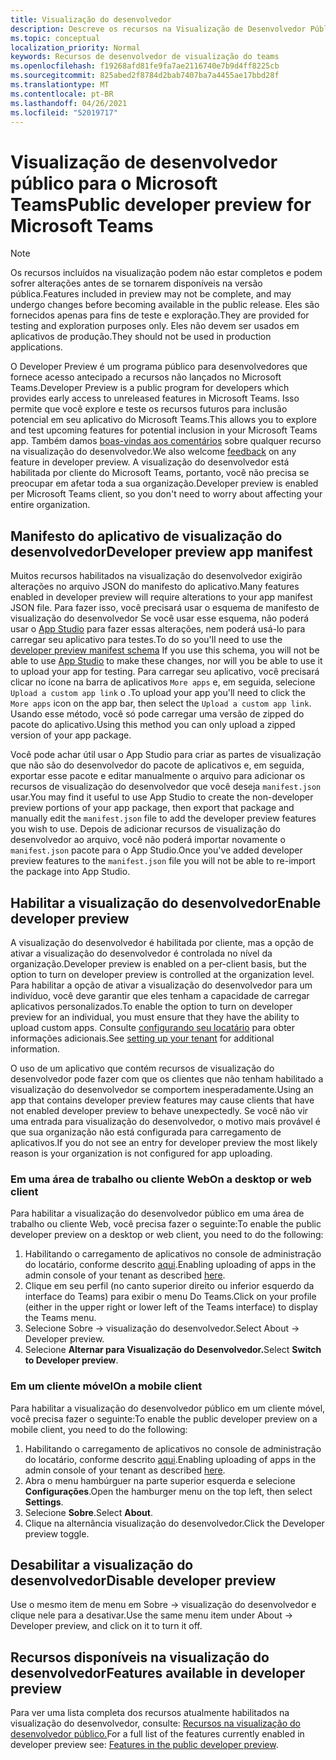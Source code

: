 ```yaml
---
title: Visualização do desenvolvedor
description: Descreve os recursos na Visualização de Desenvolvedor Público do Microsoft Teams
ms.topic: conceptual
localization_priority: Normal
keywords: Recursos de desenvolvedor de visualização do teams
ms.openlocfilehash: f19268afd81fe9fa7ae2116740e7b9d4ff8225cb
ms.sourcegitcommit: 825abed2f8784d2bab7407ba7a4455ae17bbd28f
ms.translationtype: MT
ms.contentlocale: pt-BR
ms.lasthandoff: 04/26/2021
ms.locfileid: "52019717"
---
```

# <a name="public-developer-preview-for-microsoft-teams"></a><span data-ttu-id="338d1-104">Visualização de desenvolvedor público para o Microsoft Teams</span><span class="sxs-lookup"><span data-stu-id="338d1-104">Public developer preview for Microsoft Teams</span></span>

>[!NOTE]
><span data-ttu-id="338d1-105">Os recursos incluídos na visualização podem não estar completos e podem sofrer alterações antes de se tornarem disponíveis na versão pública.</span><span class="sxs-lookup"><span data-stu-id="338d1-105">Features included in preview may not be complete, and may undergo changes before becoming available in the public release.</span></span> <span data-ttu-id="338d1-106">Eles são fornecidos apenas para fins de teste e exploração.</span><span class="sxs-lookup"><span data-stu-id="338d1-106">They are provided for testing and exploration purposes only.</span></span> <span data-ttu-id="338d1-107">Eles não devem ser usados em aplicativos de produção.</span><span class="sxs-lookup"><span data-stu-id="338d1-107">They should not be used in production applications.</span></span>

<span data-ttu-id="338d1-108">O Developer Preview é um programa público para desenvolvedores que fornece acesso antecipado a recursos não lançados no Microsoft Teams.</span><span class="sxs-lookup"><span data-stu-id="338d1-108">Developer Preview is a public program for developers which provides early access to unreleased features in Microsoft Teams.</span></span> <span data-ttu-id="338d1-109">Isso permite que você explore e teste os recursos futuros para inclusão potencial em seu aplicativo do Microsoft Teams.</span><span class="sxs-lookup"><span data-stu-id="338d1-109">This allows you to explore and test upcoming features for potential inclusion in your Microsoft Teams app.</span></span> <span data-ttu-id="338d1-110">Também damos [boas-vindas aos comentários](~/feedback.md) sobre qualquer recurso na visualização do desenvolvedor.</span><span class="sxs-lookup"><span data-stu-id="338d1-110">We also welcome [feedback](~/feedback.md) on any feature in developer preview.</span></span> <span data-ttu-id="338d1-111">A visualização do desenvolvedor está habilitada por cliente do Microsoft Teams, portanto, você não precisa se preocupar em afetar toda a sua organização.</span><span class="sxs-lookup"><span data-stu-id="338d1-111">Developer preview is enabled per Microsoft Teams client, so you don't need to worry about affecting your entire organization.</span></span>

## <a name="developer-preview-app-manifest"></a><span data-ttu-id="338d1-112">Manifesto do aplicativo de visualização do desenvolvedor</span><span class="sxs-lookup"><span data-stu-id="338d1-112">Developer preview app manifest</span></span>

<span data-ttu-id="338d1-113">Muitos recursos habilitados na visualização do desenvolvedor exigirão alterações no arquivo JSON do manifesto do aplicativo.</span><span class="sxs-lookup"><span data-stu-id="338d1-113">Many features enabled in developer preview will require alterations to your app manifest JSON file.</span></span> <span data-ttu-id="338d1-114">Para fazer isso, você precisará [](~/resources/schema/manifest-schema-dev-preview.md) usar o esquema de manifesto de visualização do desenvolvedor Se você usar esse esquema, não poderá usar o [App Studio](~/concepts/build-and-test/app-studio-overview.md) para fazer essas alterações, nem poderá usá-lo para carregar seu aplicativo para testes.</span><span class="sxs-lookup"><span data-stu-id="338d1-114">To do so you'll need to use the [developer preview manifest schema](~/resources/schema/manifest-schema-dev-preview.md) If you use this schema, you will not be able to use [App Studio](~/concepts/build-and-test/app-studio-overview.md) to make these changes, nor will you be able to use it to upload your app for testing.</span></span> <span data-ttu-id="338d1-115">Para carregar seu aplicativo, você precisará clicar no ícone na barra de aplicativos `More apps` e, em seguida, selecione `Upload a custom app link` o .</span><span class="sxs-lookup"><span data-stu-id="338d1-115">To upload your app you'll need to click the `More apps` icon on the app bar, then select the `Upload a custom app link`.</span></span> <span data-ttu-id="338d1-116">Usando esse método, você só pode carregar uma versão de zipped do pacote do aplicativo.</span><span class="sxs-lookup"><span data-stu-id="338d1-116">Using this method you can only upload a zipped version of your app package.</span></span>

<span data-ttu-id="338d1-117">Você pode achar útil usar o App Studio para criar as partes de visualização que não são do desenvolvedor do pacote de aplicativos e, em seguida, exportar esse pacote e editar manualmente o arquivo para adicionar os recursos de visualização do desenvolvedor que você deseja `manifest.json` usar.</span><span class="sxs-lookup"><span data-stu-id="338d1-117">You may find it useful to use App Studio to create the non-developer preview portions of your app package, then export that package and manually edit the `manifest.json` file to add the developer preview features you wish to use.</span></span> <span data-ttu-id="338d1-118">Depois de adicionar recursos de visualização do desenvolvedor ao arquivo, você não poderá importar novamente o `manifest.json` pacote para o App Studio.</span><span class="sxs-lookup"><span data-stu-id="338d1-118">Once you've added developer preview features to the `manifest.json` file you will not be able to re-import the package into App Studio.</span></span>

## <a name="enable-developer-preview"></a><span data-ttu-id="338d1-119">Habilitar a visualização do desenvolvedor</span><span class="sxs-lookup"><span data-stu-id="338d1-119">Enable developer preview</span></span>

<span data-ttu-id="338d1-120">A visualização do desenvolvedor é habilitada por cliente, mas a opção de ativar a visualização do desenvolvedor é controlada no nível da organização.</span><span class="sxs-lookup"><span data-stu-id="338d1-120">Developer preview is enabled on a per-client basis, but the option to turn on developer preview is controlled at the organization level.</span></span> <span data-ttu-id="338d1-121">Para habilitar a opção de ativar a visualização do desenvolvedor para um indivíduo, você deve garantir que eles tenham a capacidade de carregar aplicativos personalizados.</span><span class="sxs-lookup"><span data-stu-id="338d1-121">To enable the option to turn on developer preview for an individual, you must ensure that they have the ability to upload custom apps.</span></span> <span data-ttu-id="338d1-122">Consulte [configurando seu locatário](~/concepts/build-and-test/prepare-your-o365-tenant.md) para obter informações adicionais.</span><span class="sxs-lookup"><span data-stu-id="338d1-122">See [setting up your tenant](~/concepts/build-and-test/prepare-your-o365-tenant.md) for additional information.</span></span>

<span data-ttu-id="338d1-123">O uso de um aplicativo que contém recursos de visualização do desenvolvedor pode fazer com que os clientes que não tenham habilitado a visualização do desenvolvedor se comportem inesperadamente.</span><span class="sxs-lookup"><span data-stu-id="338d1-123">Using an app that contains developer preview features may cause clients that have not enabled developer preview to behave unexpectedly.</span></span> <span data-ttu-id="338d1-124">Se você não vir uma entrada para visualização do desenvolvedor, o motivo mais provável é que sua organização não está configurada para carregamento de aplicativos.</span><span class="sxs-lookup"><span data-stu-id="338d1-124">If you do not see an entry for developer preview the most likely reason is your organization is not configured for app uploading.</span></span>

### <a name="on-a-desktop-or-web-client"></a><span data-ttu-id="338d1-125">Em uma área de trabalho ou cliente Web</span><span class="sxs-lookup"><span data-stu-id="338d1-125">On a desktop or web client</span></span>

<span data-ttu-id="338d1-126">Para habilitar a visualização do desenvolvedor público em uma área de trabalho ou cliente Web, você precisa fazer o seguinte:</span><span class="sxs-lookup"><span data-stu-id="338d1-126">To enable the public developer preview on a desktop or web client, you need to do the following:</span></span>

1. <span data-ttu-id="338d1-127">Habilitando o carregamento de aplicativos no console de administração do locatário, conforme descrito [aqui](~/concepts/build-and-test/prepare-your-o365-tenant.md).</span><span class="sxs-lookup"><span data-stu-id="338d1-127">Enabling uploading of apps in the admin console of your tenant as described [here](~/concepts/build-and-test/prepare-your-o365-tenant.md).</span></span>
1. <span data-ttu-id="338d1-128">Clique em seu perfil (no canto superior direito ou inferior esquerdo da interface do Teams) para exibir o menu Do Teams.</span><span class="sxs-lookup"><span data-stu-id="338d1-128">Click on your profile (either in the upper right or lower left of the Teams interface) to display the Teams menu.</span></span>
1. <span data-ttu-id="338d1-129">Selecione Sobre → visualização do desenvolvedor.</span><span class="sxs-lookup"><span data-stu-id="338d1-129">Select About → Developer preview.</span></span>
1. <span data-ttu-id="338d1-130">Selecione **Alternar para Visualização do Desenvolvedor.**</span><span class="sxs-lookup"><span data-stu-id="338d1-130">Select **Switch to Developer preview**.</span></span>

### <a name="on-a-mobile-client"></a><span data-ttu-id="338d1-131">Em um cliente móvel</span><span class="sxs-lookup"><span data-stu-id="338d1-131">On a mobile client</span></span>

<span data-ttu-id="338d1-132">Para habilitar a visualização do desenvolvedor público em um cliente móvel, você precisa fazer o seguinte:</span><span class="sxs-lookup"><span data-stu-id="338d1-132">To enable the public developer preview on a mobile client, you need to do the following:</span></span>

1. <span data-ttu-id="338d1-133">Habilitando o carregamento de aplicativos no console de administração do locatário, conforme descrito [aqui](~/concepts/build-and-test/prepare-your-o365-tenant.md).</span><span class="sxs-lookup"><span data-stu-id="338d1-133">Enabling uploading of apps in the admin console of your tenant as described [here](~/concepts/build-and-test/prepare-your-o365-tenant.md).</span></span>
1. <span data-ttu-id="338d1-134">Abra o menu hambúrguer na parte superior esquerda e selecione **Configurações**.</span><span class="sxs-lookup"><span data-stu-id="338d1-134">Open the hamburger menu on the top left, then select **Settings**.</span></span>
1. <span data-ttu-id="338d1-135">Selecione **Sobre**.</span><span class="sxs-lookup"><span data-stu-id="338d1-135">Select **About**.</span></span>
1. <span data-ttu-id="338d1-136">Clique na alternância visualização do desenvolvedor.</span><span class="sxs-lookup"><span data-stu-id="338d1-136">Click the Developer preview toggle.</span></span>

## <a name="disable-developer-preview"></a><span data-ttu-id="338d1-137">Desabilitar a visualização do desenvolvedor</span><span class="sxs-lookup"><span data-stu-id="338d1-137">Disable developer preview</span></span>

<span data-ttu-id="338d1-138">Use o mesmo item de menu em Sobre → visualização do desenvolvedor e clique nele para a desativar.</span><span class="sxs-lookup"><span data-stu-id="338d1-138">Use the same menu item under About → Developer preview, and click on it to turn it off.</span></span>

## <a name="features-available-in-developer-preview"></a><span data-ttu-id="338d1-139">Recursos disponíveis na visualização do desenvolvedor</span><span class="sxs-lookup"><span data-stu-id="338d1-139">Features available in developer preview</span></span>

<span data-ttu-id="338d1-140">Para ver uma lista completa dos recursos atualmente habilitados na visualização do desenvolvedor, consulte: [Recursos na visualização do desenvolvedor público.](../../resources/dev-preview/developer-preview-features.md)</span><span class="sxs-lookup"><span data-stu-id="338d1-140">For a full list of the features currently enabled in developer preview see: [Features in the public developer preview](../../resources/dev-preview/developer-preview-features.md).</span></span>
